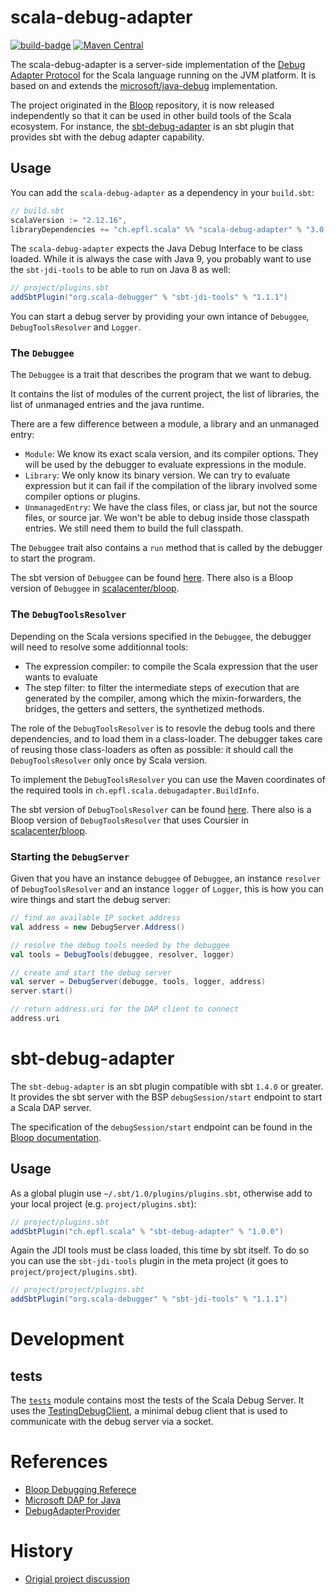 # scala-debug-adapter
[![build-badge][]][build]
[![Maven Central](https://maven-badges.herokuapp.com/maven-central/ch.epfl.scala/sbt-debug-adapter/badge.svg)](https://maven-badges.herokuapp.com/maven-central/ch.epfl.scala/sbt-debug-adapter)

[build]:       https://github.com/scalacenter/scala-debug-adapter/actions?query=branch%3Amain+workflow%3A%22Continuous+Integration%22
[build-badge]: https://github.com/scalacenter/scala-debug-adapter/workflows/Continuous%20Integration/badge.svg?branch=main

The scala-debug-adapter is a server-side implementation of the [Debug Adapter Protocol](https://microsoft.github.io/debug-adapter-protocol/) for the Scala language running on the JVM platform.
It is based on and extends the [microsoft/java-debug](https://github.com/microsoft/java-debug) implementation.

The project originated in the [Bloop](https://github.com/scalacenter/bloop) repository, it is now released independently so that it can be used in other build tools of the Scala ecosystem.
For instance, the [sbt-debug-adapter](#sbt-debug-adapter) is an sbt plugin that provides sbt with the debug adapter capability. 

## Usage

You can add the `scala-debug-adapter` as a dependency in your `build.sbt`:
```scala
// build.sbt
scalaVersion := "2.12.16",
libraryDependencies += "ch.epfl.scala" %% "scala-debug-adapter" % "3.0.5"
```

The `scala-debug-adapter` expects the Java Debug Interface to be class loaded.
While it is always the case with Java 9, you probably want to use the `sbt-jdi-tools` to be able to run on Java 8 as well:

```scala
// project/plugins.sbt
addSbtPlugin("org.scala-debugger" % "sbt-jdi-tools" % "1.1.1")
```

You can start a debug server by providing your own intance of `Debuggee`, `DebugToolsResolver` and `Logger`.

### The `Debuggee`

The `Debuggee` is a trait that describes the program that we want to debug.

It contains the list of modules of the current project, the list of libraries, the list of unmanaged entries and the java runtime.

There are a few difference between a module, a library and an unmanaged entry:
- `Module`: We know its exact scala version, and its compiler options.
They will be used by the debugger to evaluate expressions in the module.
- `Library`: We only know its binary version.
We can try to evaluate expression but it can fail if the compilation of the library involved some compiler options or plugins.
- `UnmanagedEntry`: We have the class files, or class jar, but not the source files, or source jar.
We won't be able to debug inside those classpath entries.
We still need them to build the full classpath.

The `Debuggee` trait also contains a `run` method that is called by the debugger to start the program.

The sbt version of `Debuggee` can be found [here](https://github.com/scalacenter/scala-debug-adapter/blob/main/modules/sbt-plugin/src/main/scala/ch/epfl/scala/debugadapter/sbtplugin/internal/SbtDebuggee.scala). There also is a Bloop version of `Debuggee` in [scalacenter/bloop](https://github.com/scalacenter/bloop).

### The `DebugToolsResolver`

Depending on the Scala versions specified in the `Debuggee`, the debugger will need to resolve some additionnal tools:
- The expression compiler: to compile the Scala expression that the user wants to evaluate
- The step filter: to filter the intermediate steps of execution that are generated by the compiler, among which the mixin-forwarders, the bridges, the getters and setters, the synthetized methods.

The role of the `DebugToolsResolver` is to resovle the debug tools and there dependencies, and to load them in a class-loader.
The debugger takes care of reusing those class-loaders as often as possible: it should call the `DebugToolsResolver` only once by Scala version.

To implement the `DebugToolsResolver` you can use the Maven coordinates of the required tools in `ch.epfl.scala.debugadapter.BuildInfo`.

The sbt version of `DebugToolsResolver` can be found [here](https://github.com/scalacenter/scala-debug-adapter/blob/main/modules/sbt-plugin/src/main/scala/ch/epfl/scala/debugadapter/sbtplugin/internal/SbtDebugToolsResolver.scala). There also is a Bloop version of `DebugToolsResolver` that uses Coursier in [scalacenter/bloop](https://github.com/scalacenter/bloop).

### Starting the `DebugServer`

Given that you have an instance `debuggee` of `Debuggee`, an instance `resolver` of `DebugToolsResolver` and an instance `logger` of `Logger`, this is how you can wire things and start the debug server:

```scala
// find an available IP socket address
val address = new DebugServer.Address()

// resolve the debug tools needed by the debuggee
val tools = DebugTools(debuggee, resolver, logger)

// create and start the debug server
val server = DebugServer(debugge, tools, logger, address)
server.start()

// return address.uri for the DAP client to connect
address.uri
```

# sbt-debug-adapter

The `sbt-debug-adapter` is an sbt plugin compatible with sbt `1.4.0` or greater.
It provides the sbt server with the BSP `debugSession/start` endpoint to start a Scala DAP server.

The specification of the `debugSession/start` endpoint can be found in the [Bloop documentation](https://scalacenter.github.io/bloop/docs/debugging-reference).

## Usage

As a global plugin use `~/.sbt/1.0/plugins/plugins.sbt`, otherwise add to your local project (e.g. `project/plugins.sbt`):

```scala
// project/plugins.sbt
addSbtPlugin("ch.epfl.scala" % "sbt-debug-adapter" % "1.0.0")
```

Again the JDI tools must be class loaded, this time by sbt itself.
To do so you can use the `sbt-jdi-tools` plugin in the meta project (it goes to `project/project/plugins.sbt`).

```scala
// project/project/plugins.sbt
addSbtPlugin("org.scala-debugger" % "sbt-jdi-tools" % "1.1.1")
```

# Development

## tests

The [`tests`](https://github.com/scalacenter/scala-debug-adapter/tree/main/modules/tests/src/test/scala/ch/epfl/scala/debugadapter) module contains most the tests of the Scala Debug Server.
It uses the [TestingDebugClient](https://github.com/scalacenter/scala-debug-adapter/blob/main/modules/tests/src/main/scala/ch/epfl/scala/debugadapter/testfmk/TestingDebugClient.scala), a minimal debug client that is used to communicate with the debug server via a socket.

# References

- [Bloop Debugging Referece](https://scalacenter.github.io/bloop/docs/debugging-reference)
- [Microsoft DAP for Java](https://github.com/microsoft/vscode-java-debug)
- [DebugAdapterProvider](https://github.com/build-server-protocol/build-server-protocol/issues/145)

# History

- [Origial project discussion](https://github.com/scalameta/metals-feature-requests/issues/168)
